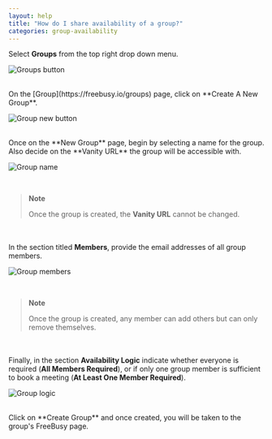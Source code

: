 ```yaml
---
layout: help
title: "How do I share availability of a group?"
categories: group-availability
---
```


Select **Groups** from the top right drop down menu. 

![Groups button](https://imgur.com/lDQ2JHJ.png)

<br>
On the [Group](https://freebusy.io/groups) page, click on **Create A New Group**.
<br>

![Group new button](https://imgur.com/hoygPFB.png)

<br>
Once on the **New Group** page, begin by selecting a name for the group.
Also decide on the **Vanity URL** the group will be accessible with.

![Group name](https://i.imgur.com/F4KXrmB.png)

<br>

> **Note**
>
> Once the group is created, the **Vanity URL** cannot be changed.

<br><br>
In the section titled **Members**, provide the email addresses of all group members.

![Group members](https://i.imgur.com/z20jgxC.png)

<br>

> **Note**
>
> Once the group is created, any member can add others but can only remove themselves.

<br><br>
Finally, in the section **Availability Logic** indicate whether everyone is required (**All Members Required**), or if only one group member is sufficient to book a meeting (**At Least One Member Required**).

![Group logic](https://i.imgur.com/76h4Czr.png)

<br>
Click on **Create Group** and once created, you will be taken to the group's FreeBusy page.
